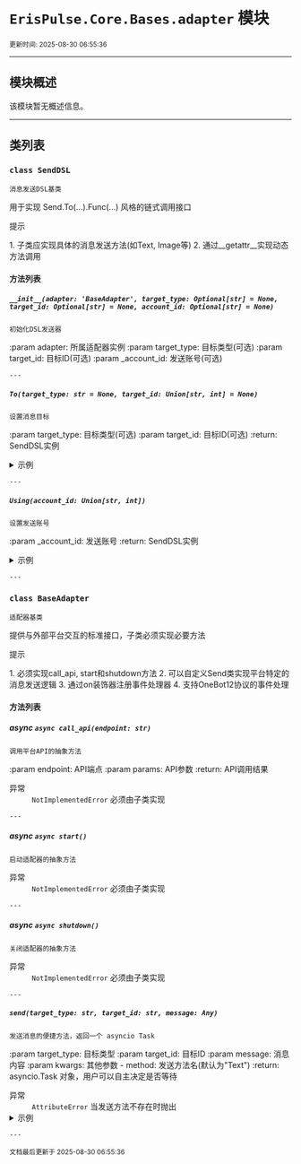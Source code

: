 # `ErisPulse.Core.Bases.adapter` 模块

<sup>更新时间: 2025-08-30 06:55:36</sup>

---

## 模块概述


该模块暂无概述信息。

---

## 类列表

### `class SendDSL`

    消息发送DSL基类

用于实现 Send.To(...).Func(...) 风格的链式调用接口

<div class='admonition tip'><p class='admonition-title'>提示</p><p>1. 子类应实现具体的消息发送方法(如Text, Image等)
2. 通过__getattr__实现动态方法调用</p></div>

    
#### 方法列表

##### `__init__(adapter: 'BaseAdapter', target_type: Optional[str] = None, target_id: Optional[str] = None, account_id: Optional[str] = None)`

    初始化DSL发送器

:param adapter: 所属适配器实例
:param target_type: 目标类型(可选)
:param target_id: 目标ID(可选)
:param _account_id: 发送账号(可选)

    ---
    
##### `To(target_type: str = None, target_id: Union[str, int] = None)`

    设置消息目标

:param target_type: 目标类型(可选)
:param target_id: 目标ID(可选)
:return: SendDSL实例

<details class='example'><summary>示例</summary>

```python
>>> adapter.Send.To("user", "123").Text("Hello")
>>> adapter.Send.To("123").Text("Hello")  # 简化形式
```
</details>

    ---
    
##### `Using(account_id: Union[str, int])`

    设置发送账号

:param _account_id: 发送账号
:return: SendDSL实例

<details class='example'><summary>示例</summary>

```python
>>> adapter.Send.Using("bot1").To("123").Text("Hello")
>>> adapter.Send.To("123").Using("bot1").Text("Hello")  # 支持乱序
```
</details>

    ---
    
### `class BaseAdapter`

    适配器基类

提供与外部平台交互的标准接口，子类必须实现必要方法

<div class='admonition tip'><p class='admonition-title'>提示</p><p>1. 必须实现call_api, start和shutdown方法
2. 可以自定义Send类实现平台特定的消息发送逻辑
3. 通过on装饰器注册事件处理器
4. 支持OneBot12协议的事件处理</p></div>

    
#### 方法列表

##### async `async call_api(endpoint: str)`

    调用平台API的抽象方法

:param endpoint: API端点
:param params: API参数
:return: API调用结果
<dt>异常</dt><dd><code>NotImplementedError</code> 必须由子类实现</dd>

    ---
    
##### async `async start()`

    启动适配器的抽象方法

<dt>异常</dt><dd><code>NotImplementedError</code> 必须由子类实现</dd>

    ---
    
##### async `async shutdown()`

    关闭适配器的抽象方法

<dt>异常</dt><dd><code>NotImplementedError</code> 必须由子类实现</dd>

    ---
    
##### `send(target_type: str, target_id: str, message: Any)`

    发送消息的便捷方法，返回一个 asyncio Task

:param target_type: 目标类型
:param target_id: 目标ID
:param message: 消息内容
:param kwargs: 其他参数
    - method: 发送方法名(默认为"Text")
:return: asyncio.Task 对象，用户可以自主决定是否等待

<dt>异常</dt><dd><code>AttributeError</code> 当发送方法不存在时抛出</dd>
    
<details class='example'><summary>示例</summary>

```python
>>> task = adapter.send("user", "123", "Hello")
>>> # 用户可以选择等待: result = await task
>>> # 或者不等待让其在后台执行
>>> await adapter.send("group", "456", "Hello", method="Markdown")  # 直接等待
```
</details>

    ---
    
<sub>文档最后更新于 2025-08-30 06:55:36</sub>